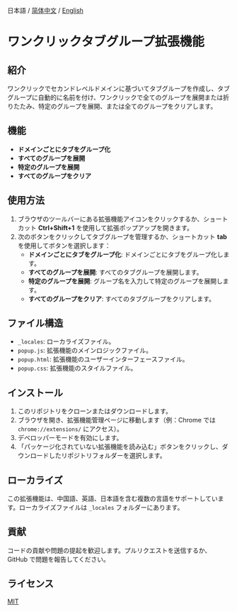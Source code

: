 日本語 / [简体中文](./README_CN.md) / [English](./README.md)

# ワンクリックタブグループ拡張機能

## 紹介

ワンクリックでセカンドレベルドメインに基づいてタブグループを作成し、タブグループに自動的に名前を付け、ワンクリックで全てのグループを展開または折りたたみ、特定のグループを展開、または全てのグループをクリアします。

## 機能

- **ドメインごとにタブをグループ化**
- **すべてのグループを展開**
- **特定のグループを展開**
- **すべてのグループをクリア**

## 使用方法

1. ブラウザのツールバーにある拡張機能アイコンをクリックするか、ショートカット **Ctrl+Shift+1** を使用して拡張ポップアップを開きます。
2. 次のボタンをクリックしてタブグループを管理するか、ショートカット **tab** を使用してボタンを選択します：
   - **ドメインごとにタブをグループ化**: ドメインごとにタブをグループ化します。
   - **すべてのグループを展開**: すべてのタブグループを展開します。
   - **特定のグループを展開**: グループ名を入力して特定のグループを展開します。
   - **すべてのグループをクリア**: すべてのタブグループをクリアします。

## ファイル構造

- `_locales`: ローカライズファイル。
- `popup.js`: 拡張機能のメインロジックファイル。
- `popup.html`: 拡張機能のユーザーインターフェースファイル。
- `popup.css`: 拡張機能のスタイルファイル。

## インストール

1. このリポジトリをクローンまたはダウンロードします。
2. ブラウザを開き、拡張機能管理ページに移動します（例：Chrome では `chrome://extensions/` にアクセス）。
3. デベロッパーモードを有効にします。
4. 「パッケージ化されていない拡張機能を読み込む」ボタンをクリックし、ダウンロードしたリポジトリフォルダーを選択します。

## ローカライズ

この拡張機能は、中国語、英語、日本語を含む複数の言語をサポートしています。ローカライズファイルは `_locales` フォルダーにあります。

## 貢献

コードの貢献や問題の提起を歓迎します。プルリクエストを送信するか、GitHub で問題を報告してください。

## ライセンス

[MIT](https://opensource.org/license/mit/)